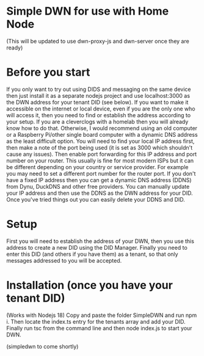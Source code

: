 # Simple DWN for use with Home Node
(This will be updated to use dwn-proxy-js and dwn-server once they are ready)

# Before you start
If you only want to try out using DIDS and messaging on the same device then just install it as a separate nodejs project and use localhost:3000 as the DWN address for your tenant DID (see below). If you want to make it accessible on the internet or local device, even if you are the only one who will access it, then you need to find or establish the address according to your setup. If you are a cleverclogs with a homelab then you will already know how to do that. Otherwise, I would recommend using an old computer or a Raspberry Pi/other single board computer with a dynamic DNS address as the least difficult option. You will need to find your local IP address first, then make a note of the port being used (it is set as 3000 which shouldn't cause any issues). Then enable port forwarding for this IP address and port number on your router. This usually is fine for most modern ISPs but it can be different depending on your country or service provider. For example you may need to set a different port number for the router port. If you don't have a fixed IP address then you can get a dynamic DNS address (DDNS) from Dynu, DuckDNS and other free providers. You can manually update your IP address and then use the DDNS as the DWN address for your DID. Once you've tried things out you can easily delete your DDNS and DID.

# Setup
First you will need to establish the address of your DWN, then you use this address to create a new DID using the DID Manager. Finally you need to enter this DID (and others if you have them) as a tenant, so that only messages addressed to you will be accepted.

# Installation (once you have your tenant DID)
(Works with Nodejs 18) Copy and paste the folder SimpleDWN and run npm i. Then locate the index.ts entry for the tenants array and add your DID. Finally run tsc from the command line and then node index.js to start your DWN. 

(simpledwn to come shortly)
